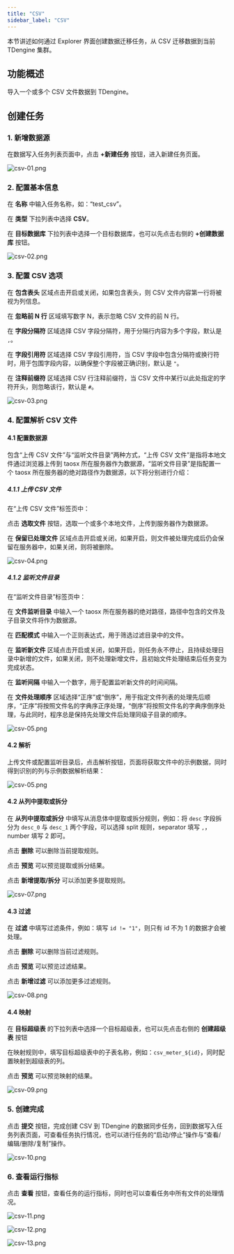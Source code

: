 ```yaml
---
title: "CSV"
sidebar_label: "CSV"
---
```

本节讲述如何通过 Explorer 界面创建数据迁移任务，从 CSV 迁移数据到当前 TDengine 集群。

## 功能概述
导入一个或多个 CSV 文件数据到 TDengine。

## 创建任务
### 1. 新增数据源
在数据写入任务列表页面中，点击 **+新建任务** 按钮，进入新建任务页面。

![csv-01.png](./csv-01.png)

### 2. 配置基本信息
在 **名称** 中输入任务名称，如：“test_csv”。

在 **类型** 下拉列表中选择 **CSV**。

在 **目标数据库** 下拉列表中选择一个目标数据库，也可以先点击右侧的 **+创建数据库** 按钮。

![csv-02.png](./csv-02.png)

### 3. 配置 CSV 选项
在 **包含表头** 区域点击开启或关闭，如果包含表头，则 CSV 文件内容第一行将被视为列信息。

在 **忽略前 N 行** 区域填写数字 N，表示忽略 CSV 文件的前 N 行。

在 **字段分隔符** 区域选择 CSV 字段分隔符，用于分隔行内容为多个字段，默认是 `,`。

在 **字段引用符** 区域选择 CSV 字段引用符，当 CSV 字段中包含分隔符或换行符时，用于包围字段内容，以确保整个字段被正确识别，默认是 `"`。

在 **注释前缀符** 区域选择 CSV 行注释前缀符，当 CSV 文件中某行以此处指定的字符开头，则忽略该行，默认是 `#`。

![csv-03.png](./csv-03.png)

### 4. 配置解析 CSV 文件

#### 4.1 配置数据源

包含“上传 CSV 文件”与“监听文件目录”两种方式，“上传 CSV 文件”是指将本地文件通过浏览器上传到 taosx 所在服务器作为数据源，“监听文件目录”是指配置一个 taosx 所在服务器的绝对路径作为数据源，以下将分别进行介绍：

##### 4.1.1 上传 CSV 文件

在“上传 CSV 文件”标签页中：

点击 **选取文件** 按钮，选取一个或多个本地文件，上传到服务器作为数据源。

在 **保留已处理文件** 区域点击开启或关闭，如果开启，则文件被处理完成后仍会保留在服务器中，如果关闭，则将被删除。

![csv-04.png](./csv-04.png)

##### 4.1.2 监听文件目录

在“监听文件目录”标签页中：

在 **文件监听目录** 中输入一个 taosx 所在服务器的绝对路径，路径中包含的文件及子目录文件将作为数据源。

在 **匹配模式** 中输入一个正则表达式，用于筛选过滤目录中的文件。

在 **监听新文件** 区域点击开启或关闭，如果开启，则任务永不停止，且持续处理目录中新增的文件，如果关闭，则不处理新增文件，且初始文件处理结束后任务变为完成状态。

在 **监听间隔** 中输入一个数字，用于配置监听新文件的时间间隔。

在 **文件处理顺序** 区域选择“正序”或“倒序”，用于指定文件列表的处理先后顺序，“正序”将按照文件名的字典序正序处理，“倒序”将按照文件名的字典序倒序处理，与此同时，程序总是保持先处理文件后处理同级子目录的顺序。

![csv-05.png](./csv-05.png)

#### 4.2 解析

上传文件或配置监听目录后，点击解析按钮，页面将获取文件中的示例数据，同时得到识别的列与示例数据解析结果：

![csv-05.png](./csv-06.png)

#### 4.2 从列中提取或拆分

在 **从列中提取或拆分** 中填写从消息体中提取或拆分规则，例如：将 `desc` 字段拆分为 `desc_0` 与 `desc_1` 两个字段，可以选择 split 规则，separator 填写 `,`，number 填写 2 即可。

点击 **删除** 可以删除当前提取规则。

点击 **预览** 可以预览提取或拆分结果。

点击 **新增提取/拆分** 可以添加更多提取规则。

![csv-07.png](./csv-07.png)

#### 4.3 过滤

在 **过滤** 中填写过滤条件，例如：填写 `id != "1"`，则只有 id 不为 1 的数据才会被处理。

点击 **删除** 可以删除当前过滤规则。

点击 **预览** 可以预览过滤结果。

点击 **新增过滤** 可以添加更多过滤规则。

![csv-08.png](./csv-08.png)

#### 4.4 映射

在 **目标超级表** 的下拉列表中选择一个目标超级表，也可以先点击右侧的 **创建超级表** 按钮

在映射规则中，填写目标超级表中的子表名称，例如：`csv_meter_${id}`，同时配置映射到超级表的列。

点击 **预览** 可以预览映射的结果。

![csv-09.png](./csv-09.png)

### 5. 创建完成

点击 **提交** 按钮，完成创建 CSV 到 TDengine 的数据同步任务，回到数据写入任务列表页面，可查看任务执行情况，也可以进行任务的“启动/停止”操作与“查看/编辑/删除/复制”操作。

![csv-10.png](./csv-10.png)

### 6. 查看运行指标

点击 **查看** 按钮，查看任务的运行指标，同时也可以查看任务中所有文件的处理情况。

![csv-11.png](./csv-11.png)

![csv-12.png](./csv-12.png)

![csv-13.png](./csv-13.png)